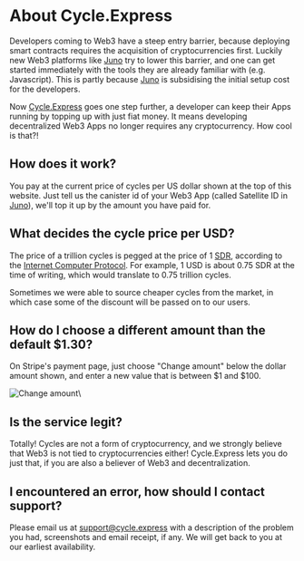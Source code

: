 # About Cycle.Express

Developers coming to Web3 have a steep entry barrier, because deploying smart contracts requires the acquisition of cryptocurrencies first.
Luckily new Web3 platforms like [Juno] try to lower this barrier, and one can get started immediately with the tools they are already familiar with (e.g. Javascript).
This is partly because [Juno] is subsidising the initial setup cost for the developers.

Now [Cycle.Express] goes one step further, a developer can keep their Apps running by topping up with just fiat money.
It means developing decentralized Web3 Apps no longer requires any cryptocurrency. How cool is that?!

## How does it work?

You pay at the current price of cycles per US dollar shown at the top of this website.
Just tell us the canister id of your Web3 App (called Satellite ID in [Juno]), we'll top it up by the amount you have paid for.

## What decides the cycle price per USD?

The price of a trillion cycles is pegged at the price of 1 [SDR], according to the [Internet Computer Protocol].
For example, 1 USD is about 0.75 SDR at the time of writing, which would translate to 0.75 trillion cycles.

Sometimes we were able to source cheaper cycles from the market, in which case some of the discount will be passed on to our users.

## How do I choose a different amount than the default $1.30? 

On Stripe's payment page, just choose "Change amount" below the dollar amount shown, and enter a new value that is between $1 and $100.

![Change amount](change-amount.png)\

## Is the service legit?

Totally! Cycles are not a form of cryptocurrency, and we strongly believe that Web3 is not tied to cryptocurrencies either!
Cycle.Express lets you do just that, if you are also a believer of Web3 and decentralization.

## I encountered an error, how should I contact support?

Please email us at [support@cycle.express](mailto:support@cycle.express) with a description of the problem you had, screenshots and email receipt, if any.
We will get back to you at our earliest availability.

[Internet Computer Protocol]: https://wiki.internetcomputer.org
[Juno]: https://juno.build
[Cycle.Express]: https://cycle.express
[SDR]: https://en.wikipedia.org/wiki/Special_drawing_rights

